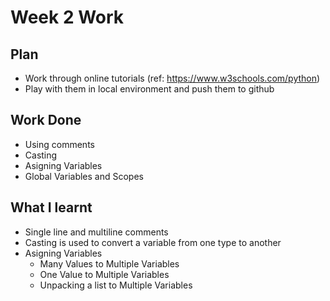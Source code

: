 # Week 2 Work
## Plan
- Work through online tutorials (ref: https://www.w3schools.com/python)
- Play with them in local environment and push them to github
## Work Done
- Using comments
- Casting
- Asigning Variables
- Global Variables and Scopes
## What I learnt
- Single line and multiline comments
- Casting is used to convert a variable from one type to another
- Asigning Variables
  - Many Values to Multiple Variables
  - One Value to Multiple Variables
  - Unpacking a list to Multiple Variables
